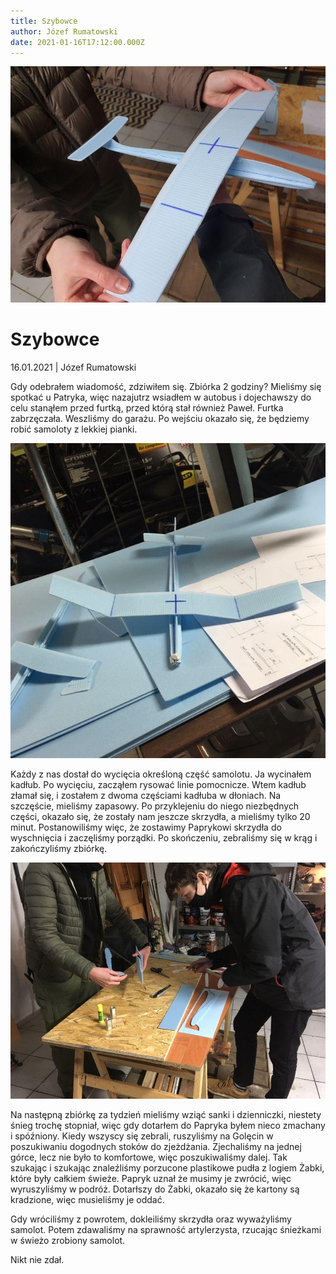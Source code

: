 ```yaml
---
title: Szybowce
author: Józef Rumatowski
date: 2021-01-16T17:12:00.000Z
---
```

![szybowiec](photo_2021-01-16_19-25-32.jpg)

# Szybowce

16.01.2021 | Józef Rumatowski

Gdy odebrałem wiadomość, zdziwiłem się. Zbiórka 2 godziny? Mieliśmy się spotkać u Patryka, więc nazajutrz wsiadłem w autobus i dojechawszy do celu stanąłem przed furtką, przed którą stał również Paweł. Furtka zabrzęczała. Weszliśmy do garażu. Po wejściu okazało się, że będziemy robić samoloty z lekkiej pianki.

![](photo_2021-01-16_19-26-38.jpg)

Każdy z nas dostał do wycięcia określoną część samolotu. Ja wycinałem kadłub. Po wycięciu, zacząłem rysować linie pomocnicze. Wtem kadłub złamał się, i zostałem z dwoma częściami kadłuba w dłoniach. Na szczęście, mieliśmy zapasowy. Po przyklejeniu do niego niezbędnych części, okazało się, że zostały nam jeszcze skrzydła, a mieliśmy tylko 20 minut. Postanowiliśmy więc, że zostawimy Paprykowi skrzydła do wyschnięcia i zaczęliśmy porządki. Po skończeniu, zebraliśmy się w krąg i zakończyliśmy zbiórkę.

![](photo_2021-01-16_19-25-33.jpg)

Na następną zbiórkę za tydzień mieliśmy wziąć sanki i dzienniczki, niestety śnieg trochę stopniał, więc gdy dotarłem do Papryka byłem nieco zmachany i spóźniony. Kiedy wszyscy się zebrali, ruszyliśmy na Golęcin w poszukiwaniu dogodnych stoków do zjeżdżania. Zjechaliśmy na jednej górce, lecz nie było to komfortowe, więc poszukiwaliśmy dalej. Tak szukając i szukając znaleźliśmy porzucone plastikowe pudła z logiem Żabki, które były całkiem świeże. Papryk uznał że musimy je zwrócić, więc wyruszyliśmy w podróż. Dotarłszy do Żabki, okazało się że kartony są kradzione, więc musieliśmy je oddać.

Gdy wróciliśmy z powrotem, dokleiliśmy skrzydła oraz wyważyliśmy samolot. Potem zdawaliśmy na sprawność artylerzysta, rzucając śnieżkami w świeżo zrobiony samolot.

Nikt nie zdał.